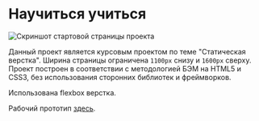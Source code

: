 # Научиться учиться

![Скриншот стартовой страницы проекта](https://i.imgur.com/JSQI3ZC.png)

Данный проект является курсовым проектом по теме "Статическая верстка". Ширина страницы ограничена `1100px` снизу и `1600px` сверху. Проект построен в соответствии с методологией БЭМ на HTML5 и CSS3, без использования сторонних библиотек и фреймворков.

Использована flexbox верстка.

Рабочий прототип [здесь](https://dolbilov.github.io/how-to-learn-plus/).
